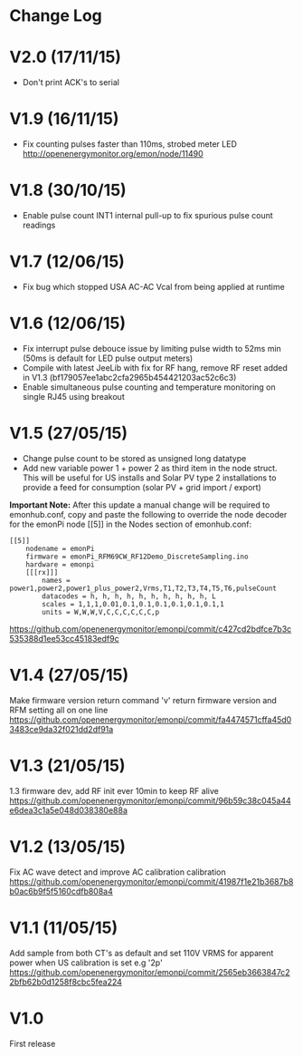 # Change Log

# V2.0 (17/11/15)
  * Don't print ACK's to serial 

# V1.9 (16/11/15)
  * Fix counting pulses faster than 110ms, strobed meter LED http://openenergymonitor.org/emon/node/11490

# V1.8 (30/10/15)
  * Enable pulse count INT1 internal pull-up to fix spurious pulse count readings
 
# V1.7 (12/06/15)
  * Fix bug which stopped USA AC-AC Vcal from being applied at runtime

# V1.6 (12/06/15)
  * Fix interrupt pulse debouce issue by limiting pulse width to 52ms min (50ms is default for LED pulse output meters) 
  * Compile with latest JeeLib with fix for RF hang, remove RF reset added in V1.3 (bf179057ee1abc2cfa2965b454421203ac52c6c3)
  * Enable simultaneous pulse counting and temperature monitoring on single RJ45 using breakout

# V1.5 (27/05/15)
  * Change pulse count to be stored as unsigned long datatype
  * Add new variable power 1 + power 2 as third item in the node struct. This will be useful for US installs and Solar PV type 2 installations to provide a feed for consumption (solar PV + grid import / export)

**Important Note:**
After this update a manual change will be required to emonhub.conf, copy and paste the following to override the node decoder for the emonPi node [[5]] in the Nodes section of emonhub.conf:
```
[[5]]
    nodename = emonPi
    firmware = emonPi_RFM69CW_RF12Demo_DiscreteSampling.ino
    hardware = emonpi
    [[[rx]]]
        names = power1,power2,power1_plus_power2,Vrms,T1,T2,T3,T4,T5,T6,pulseCount
        datacodes = h, h, h, h, h, h, h, h, h, h, L
        scales = 1,1,1,0.01,0.1,0.1,0.1,0.1,0.1,0.1,1
        units = W,W,W,V,C,C,C,C,C,C,p
```
https://github.com/openenergymonitor/emonpi/commit/c427cd2bdfce7b3c535388d1ee53cc45183edf9c

# V1.4 (27/05/15)
Make firmware version return command 'v' return firmware version and RFM setting all on one line
https://github.com/openenergymonitor/emonpi/commit/fa4474571cffa45d03483ce9da32f021dd2df91a

# V1.3 (21/05/15)
1.3 firmware dev, add RF init ever 10min to keep RF alive
https://github.com/openenergymonitor/emonpi/commit/96b59c38c045a44e6dea3c1a5e048d038380e88a

# V1.2 (13/05/15) 
Fix AC wave detect and improve AC calibration calibration 
https://github.com/openenergymonitor/emonpi/commit/41987f1e21b3687b8b0ac6b9f5f5160cdfb808a4

# V1.1 (11/05/15) 
Add sample from both CT's as default and set 110V VRMS for apparent power when US calibration is set e.g '2p'
https://github.com/openenergymonitor/emonpi/commit/2565eb3663847c22bfb62b0d1258f8cbc5fea224

# V1.0 
First release 







